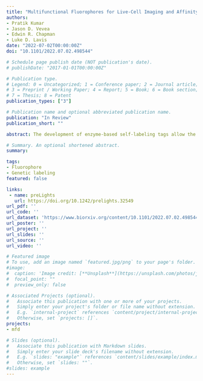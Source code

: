 ```yaml
---
title: "Multifunctional Fluorophores for Live-Cell Imaging and Affinity Capture of Proteins"
authors:
- Pratik Kumar
- Jason D. Vevea
- Edwin R. Chapman
- Luke D. Lavis
date: "2022-07-02T00:00:00Z"
doi: "10.1101/2022.07.02.498544"

# Schedule page publish date (NOT publication's date).
# publishDate: "2017-01-01T00:00:00Z"

# Publication type.
# Legend: 0 = Uncategorized; 1 = Conference paper; 2 = Journal article;
# 3 = Preprint / Working Paper; 4 = Report; 5 = Book; 6 = Book section;
# 7 = Thesis; 8 = Patent
publication_types: ["3"]

# Publication name and optional abbreviated publication name.
publication: "In Review"
publication_short: ""

abstract: The development of enzyme-based self-labeling tags allow the labeling of proteins in living cells with synthetic small-molecules. Use of a fluorophore-containing ligand enables the visualization of protein location inside cells using fluorescence microscopy. Alternatively, deployment of a biotin-containing ligand allows purification of tagged protein using affinity resins. Despite these various applications of self labeling tags, most ligands serve a single purpose. Here, we describe self labeling tag ligands that allow both visualization and subsequent capture of a protein. A key design principle is exploiting the chemical properties and size of a rhodamine fluorophore to optimize cell-permeability of the ligand and the capture efficiency of the biotin conjugate. This work generates useful "multifunctional" fluorophores with generalizable design principles that will allow the construction of new tools for biology.

# Summary. An optional shortened abstract.
summary:

tags:
- Fluorophore
- Genetic labeling
featured: false

links:
 - name: preLights
   url: https://doi.org/10.1242/prelights.32549
url_pdf: ''
url_code: ''
url_dataset: 'https://www.biorxiv.org/content/10.1101/2022.07.02.498544v1.supplementary-material'
url_poster: ''
url_project: ''
url_slides: ''
url_source: ''
url_video: ''

# Featured image
# To use, add an image named `featured.jpg/png` to your page's folder.
#image:
#  caption: 'Image credit: [**Unsplash**](https://unsplash.com/photos/jdD8gXaTZsc)'
#  focal_point: ""
#  preview_only: false

# Associated Projects (optional).
#   Associate this publication with one or more of your projects.
#   Simply enter your project's folder or file name without extension.
#   E.g. `internal-project` references `content/project/internal-project/index.md`.
#   Otherwise, set `projects: []`.
projects:
- mfd

# Slides (optional).
#   Associate this publication with Markdown slides.
#   Simply enter your slide deck's filename without extension.
#   E.g. `slides: "example"` references `content/slides/example/index.md`.
#   Otherwise, set `slides: ""`.
#slides: example
---
```


